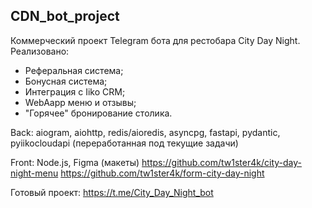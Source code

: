 ## CDN_bot_project
Коммерческий проект Telegram бота для рестобара City Day Night.
Реализовано:
- Реферальная система;
- Бонусная система;
- Интеграция с Iiko CRM;
- WebAapp меню и отзывы;
- "Горячее" бронирование столика.

Back:
aiogram, aiohttp, redis/aioredis, asyncpg, fastapi, pydantic, pyiikocloudapi (переработанная под текущие задачи)

Front:
Node.js, Figma (макеты)
https://github.com/tw1ster4k/city-day-night-menu
https://github.com/tw1ster4k/form-city-day-night

Готовый проект: https://t.me/City_Day_Night_bot
